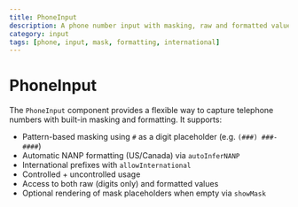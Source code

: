 ```yaml
---
title: PhoneInput
description: A phone number input with masking, raw and formatted value handling, and international support.
category: input
tags: [phone, input, mask, formatting, international]
---
```


# PhoneInput

The `PhoneInput` component provides a flexible way to capture telephone numbers with built-in masking and formatting. It supports:

- Pattern-based masking using `#` as a digit placeholder (e.g. `(###) ###-####`)
- Automatic NANP formatting (US/Canada) via `autoInferNANP`
- International prefixes with `allowInternational`
- Controlled + uncontrolled usage
- Access to both raw (digits only) and formatted values
- Optional rendering of mask placeholders when empty via `showMask`


